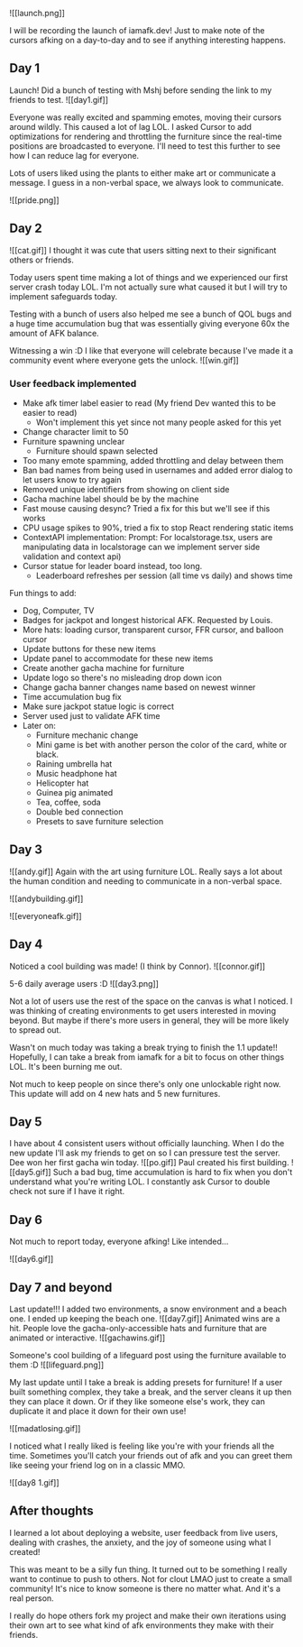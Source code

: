 ![[launch.png]]

I will be recording the launch of iamafk.dev! Just to make note of the cursors afking on a day-to-day and to see if anything interesting happens.
## Day 1
Launch! Did a bunch of testing with Mshj before sending the link to my friends to test.
![[day1.gif]]

Everyone was really excited and spamming emotes, moving their cursors around wildly. This caused a lot of lag LOL. I asked Cursor to add optimizations for rendering and throttling the furniture since the real-time positions are broadcasted to everyone. I'll need to test this further to see how I can reduce lag for everyone.

Lots of users liked using the plants to either make art or communicate a message. I guess in a non-verbal space, we always look to communicate.

![[pride.png]]

## Day 2

![[cat.gif]]
I thought it was cute that users sitting next to their significant others or friends.

Today users spent time making a lot of things and we experienced our first server crash today LOL. I'm not actually sure what caused it but I will try to implement safeguards today. 

Testing with a bunch of users also helped me see a bunch of QOL bugs and a huge time accumulation bug that was essentially giving everyone 60x the amount of AFK balance. 

Witnessing a win :D I like that everyone will celebrate because I've made it a community event where everyone gets the unlock.
![[win.gif]]

### User feedback implemented
- Make afk timer label easier to read (My friend Dev wanted this to be easier to read)
	- Won't implement this yet since not many people asked for this yet
- Change character limit to 50
- Furniture spawning unclear 
	- Furniture should spawn selected
- Too many emote spamming, added throttling and delay between them
 - Ban bad names from being used in usernames and added error dialog to let users know to try again
 - Removed unique identifiers from showing on client side
 -  Gacha machine label should be by the machine
 - Fast mouse causing desync? Tried a fix for this but we'll see if this works
 - CPU usage spikes to 90%, tried a fix to stop React rendering static items
- ContextAPI implementation: Prompt: For localstorage.tsx, users are manipulating data in localstorage can we implement server side validation and context api)
- Cursor statue for leader board instead, too long.
	- Leaderboard refreshes per session (all time vs daily) and shows time

Fun things to add:
- Dog, Computer, TV
- Badges for jackpot and longest historical AFK. Requested by Louis.
- More hats: loading cursor, transparent cursor, FFR cursor, and balloon cursor
- Update buttons for these new items
- Update panel to accommodate for these new items
- Create another gacha machine for furniture
- Update logo so there's no misleading drop down icon
- Change gacha banner changes name based on newest winner
- Time accumulation bug fix
- Make sure jackpot statue logic is correct
- Server used just to validate AFK time
- Later on: 
	- Furniture mechanic change
	- Mini game is bet with another person the color of the card, white or black. 
	- Raining umbrella hat
	- Music headphone hat
	- Helicopter hat
	- Guinea pig animated
	- Tea, coffee, soda
	- Double bed connection
	- Presets to save furniture selection
## Day 3

![[andy.gif]]
Again with the art using furniture LOL. Really says a lot about the human condition and needing to communicate in a non-verbal space.

![[andybuilding.gif]]

![[everyoneafk.gif]]

## Day 4

Noticed a cool building was made! (I think by Connor). 
![[connor.gif]]

5-6 daily average users :D
![[day3.png]]

Not a lot of users use the rest of the space on the canvas is what I noticed. I was thinking of creating environments to get users interested in moving beyond. But maybe if there's more users in general, they will be more likely to spread out.

Wasn't on much today was taking a break trying to finish the 1.1 update!! Hopefully, I can take a break from iamafk for a bit to focus on other things LOL. It's been burning me out.

Not much to keep people on since there's only one unlockable right now. This update will add on 4 new hats and 5 new furnitures.

## Day 5
I have about 4 consistent users without officially launching. When I do the new update I'll ask my friends to get on so I can pressure test the server. Dee won her first gacha win today. 
![[po.gif]]
Paul created his first building.
![[day5.gif]]
Such a bad bug, time accumulation is hard to fix when you don't understand what you're writing LOL. I constantly ask Cursor to double check not sure if I have it right.

## Day 6
Not much to report today, everyone afking! Like intended...

![[day6.gif]]
## Day 7 and beyond
Last update!!! I added two environments, a snow environment and a beach one. I ended up keeping the beach one. 
![[day7.gif]]
Animated wins are a hit. People love the gacha-only-accessible hats and furniture that are animated or interactive.
![[gachawins.gif]]

Someone's cool building of a lifeguard post using the furniture available to them :D
![[lifeguard.png]]

My last update until I take a break is adding presets for furniture! If a user built something complex, they take a break, and the server cleans it up then they can place it down. Or if they like someone else's work, they can duplicate it and place it down for their own use!

![[madatlosing.gif]]

I noticed what I really liked is feeling like you're with your friends all the time. Sometimes you'll catch your friends out of afk and you can greet them like seeing your friend log on in a classic MMO. 

![[day8 1.gif]]
## After thoughts
I learned a lot about deploying a website, user feedback from live users, dealing with crashes, the anxiety, and the joy of someone using what I created! 

This was meant to be a silly fun thing. It turned out to be something I really want to continue to push to others. Not for clout LMAO just to create a small community! It's nice to know someone is there no matter what. And it's a real person. 

I really do hope others fork my project and make their own iterations using their own art to see what kind of afk environments they make with their friends. 